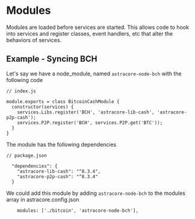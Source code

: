 # Modules

Modules are loaded before services are started. This allows code to hook into services and register classes, event handlers, etc that alter the behaviors of services.

## Example - Syncing BCH

Let's say we have a node_module, named `astracore-node-bch` with the following code

```
// index.js

module.exports = class BitcoinCashModule {
  constructor(services) {
    services.Libs.register('BCH', 'astracore-lib-cash', 'astracore-p2p-cash');
    services.P2P.register('BCH', services.P2P.get('BTC'));
  }
}
```

The module has the following dependencies

```
// package.json

  "dependencies": {
    "astracore-lib-cash": "^8.3.4",
    "astracore-p2p-cash": "^8.3.4"
  }

```

We could add this module by adding `astracore-node-bch` to the modules array in astracore.config.json

```
    modules: ['./bitcoin', 'astracore-node-bch'],
```
